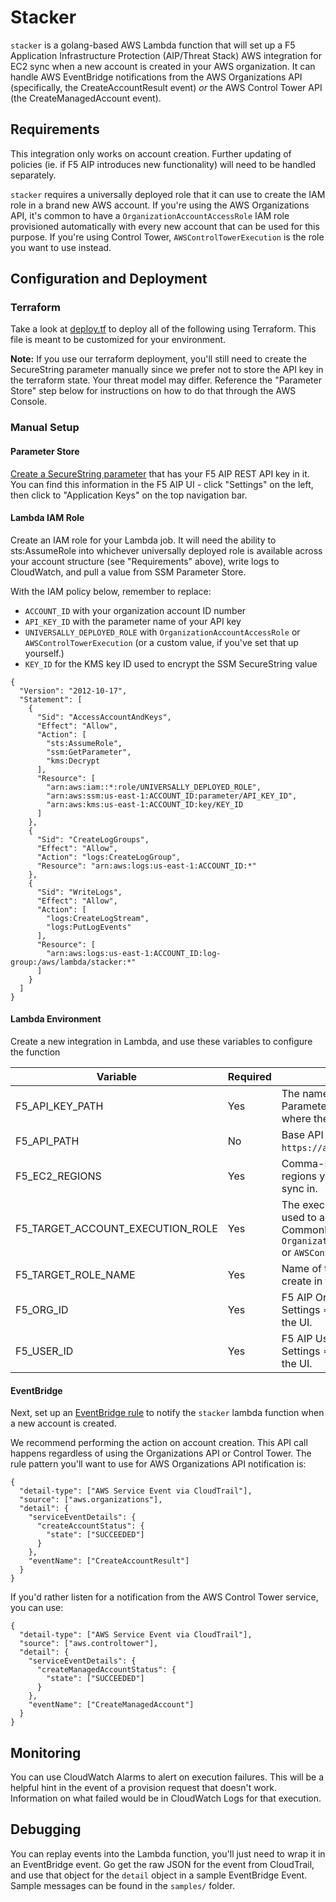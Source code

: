 # Stacker
`stacker` is a golang-based AWS Lambda function that will set up a F5 Application Infrastructure Protection (AIP/Threat Stack) AWS integration for EC2 sync when a new account is created in your AWS organization. It can handle AWS EventBridge notifications from the AWS Organizations API (specifically, the CreateAccountResult event) _or_ the AWS Control Tower API (the CreateManagedAccount event).

## Requirements
This integration only works on account creation. Further updating of policies (ie. if F5 AIP introduces new functionality) will need to be handled separately.

`stacker` requires a universally deployed role that it can use to create the IAM role in a brand new AWS account. If you're using the AWS Organizations API, it's common to have a `OrganizationAccountAccessRole` IAM role provisioned automatically with every new account that can be used for this purpose. If you're using Control Tower, `AWSControlTowerExecution` is the role you want to use instead.

## Configuration and Deployment

### Terraform
Take a look at [deploy.tf](deploy.tf) to deploy all of the following using Terraform. This file is meant to be customized for your environment.

**Note:** If you use our terraform deployment, you'll still need to create the SecureString parameter manually since we prefer not to store the API key in the terraform state. Your threat model may differ. Reference the "Parameter Store" step below for instructions on how to do that through the AWS Console.

### Manual Setup

#### Parameter Store
[Create a SecureString parameter](https://console.aws.amazon.com/systems-manager/parameters/create) that has your F5 AIP REST API key in it. You can find this information in the F5 AIP UI - click "Settings" on the left, then click to "Application Keys" on the top navigation bar.

#### Lambda IAM Role
Create an IAM role for your Lambda job. It will need the ability to sts:AssumeRole into whichever universally deployed role is available across your account structure (see "Requirements" above), write logs to CloudWatch, and pull a value from SSM Parameter Store.

With the IAM policy below, remember to replace:
* `ACCOUNT_ID` with your organization account ID number
* `API_KEY_ID` with the parameter name of your API key
* `UNIVERSALLY_DEPLOYED_ROLE` with `OrganizationAccountAccessRole` or `AWSControlTowerExecution` (or a custom value, if you've set that up yourself.)
* `KEY_ID` for the KMS key ID used to encrypt the SSM SecureString value
```
{
  "Version": "2012-10-17",
  "Statement": [
    {
      "Sid": "AccessAccountAndKeys",
      "Effect": "Allow",
      "Action": [
        "sts:AssumeRole",
        "ssm:GetParameter",
        "kms:Decrypt
      ],
      "Resource": [
        "arn:aws:iam::*:role/UNIVERSALLY_DEPLOYED_ROLE",
        "arn:aws:ssm:us-east-1:ACCOUNT_ID:parameter/API_KEY_ID",
        "arn:aws:kms:us-east-1:ACCOUNT_ID:key/KEY_ID
      ]
    },
    {
      "Sid": "CreateLogGroups",
      "Effect": "Allow",
      "Action": "logs:CreateLogGroup",
      "Resource": "arn:aws:logs:us-east-1:ACCOUNT_ID:*"
    },
    {
      "Sid": "WriteLogs",
      "Effect": "Allow",
      "Action": [
        "logs:CreateLogStream",
        "logs:PutLogEvents"
      ],
      "Resource": [
        "arn:aws:logs:us-east-1:ACCOUNT_ID:log-group:/aws/lambda/stacker:*"
      ]
    }
  ]
}
```

#### Lambda Environment
Create a new integration in Lambda, and use these variables to configure the function

| Variable                         | Required | Description                                                                   |
|----------------------------------|----------|-------------------------------------------------------------------------------|
| F5_API_KEY_PATH                  | Yes      | The name of the SSM Parameter Store variable where the API key is stored.     |
| F5_API_PATH                      | No       | Base API URL. Defaults to `https://api.threatstack.com`.                      |
| F5_EC2_REGIONS                   | Yes      | Comma-separated list of regions you want to use EC2 sync in. |
| F5_TARGET_ACCOUNT_EXECUTION_ROLE | Yes      | The execution role that will be used to add an IAM Role. Commonly `OrganizationAccountAccessRole` or `AWSControlTowerExecution`. |
| F5_TARGET_ROLE_NAME              | Yes      | Name of the role you want to create in the target account.                    |
| F5_ORG_ID                        | Yes      | F5 AIP Organization ID - check Settings => Application Keys in the UI.  |
| F5_USER_ID                       | Yes      | F5 AIP User ID - check Settings => Application Keys in the UI.          |

#### EventBridge
Next, set up an [EventBridge rule](https://console.aws.amazon.com/events/home?region=us-east-1#/rules/create) to notify the `stacker` lambda function when a new account is created. 

We recommend performing the action on account creation. This API call happens regardless of using the Organizations API or Control Tower. The rule pattern you'll want to use for AWS Organizations API notification is: 
```
{
  "detail-type": ["AWS Service Event via CloudTrail"],
  "source": ["aws.organizations"],
  "detail": {
    "serviceEventDetails": {
      "createAccountStatus": {
        "state": ["SUCCEEDED"]
      }
    },
    "eventName": ["CreateAccountResult"]
  }
}
```

If you'd rather listen for a notification from the AWS Control Tower service, you can use:
```
{
  "detail-type": ["AWS Service Event via CloudTrail"],
  "source": ["aws.controltower"],
  "detail": {
    "serviceEventDetails": {
      "createManagedAccountStatus": {
        "state": ["SUCCEEDED"]
      }
    },
    "eventName": ["CreateManagedAccount"]
  }
}
```

## Monitoring
You can use CloudWatch Alarms to alert on execution failures. This will be a helpful hint in the event of a provision request that doesn't
work. Information on what failed would be in CloudWatch Logs for that execution.

## Debugging
You can replay events into the Lambda function, you'll just need to wrap it in an EventBridge event. Go get the raw JSON for the event from
CloudTrail, and use that object for the `detail` object in a sample EventBridge Event. Sample messages can be found in the `samples/` folder.
